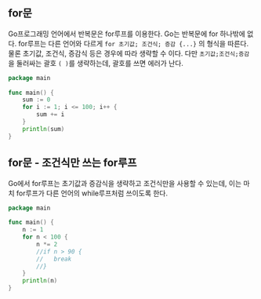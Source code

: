 ## for문

Go프로그래밍 언어에서 반복문은 for루프를 이용한다. Go는 반복문에 for 하나밖에 없다. for루프는 다른 언어와 다르게 `for 초기값; 조건식; 증감 {...}` 의 형식을 따른다. 물론 초기값, 조건식, 증감식 등은 경우에 따라 생략할 수 이다. 다만 `초기값;조건식;증감`을 둘러싸는 괄호 `( )`를 생략하는데, 괄호를 쓰면 에러가 난다.

```go
package main
 
func main() {
    sum := 0
    for i := 1; i <= 100; i++ {
        sum += i
    }
    println(sum)
}
```



## for문 - 조건식만 쓰는 for루프

Go에서 for루프는 초기값과 증감식을 생략하고 조건식만을 사용할 수 있는데, 이는 마치 for루프가 다른 언어의 while루프처럼 쓰이도록 한다.

```go
package main
 
func main() {
    n := 1
    for n < 100 {
        n *= 2      
        //if n > 90 {
        //   break 
        //}     
    }
    println(n)
}
```

